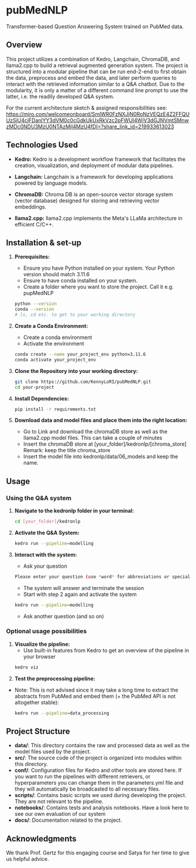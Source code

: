 # pubMedNLP
Transformer-based Question Answering System trained on PubMed data. 

## Overview

This project utilizes a combination of Kedro, Langchain, ChromaDB, and llama2.cpp to build a retrieval augmented generation system. The project is structured into a modular pipeline that can be run end-2-end to first obtain the data, preprocess and embed the data, and later perform queries to interact with the retrieved information similar to a Q&A chatbot. Due to the modularity, it is only a matter of a different command line prompt to use the latter, i.e. the readily developed Q&A system. 

For the current architecture sketch & assigned responsibilities see: https://miro.com/welcomeonboard/SmlWR0FzNXJjN0RoNzVEQzE4Z2FFQUUzSjU4cjFDanlYY3dVM0c0cGdkUkUxRkVzc2pFWUI4WjV3dGJNVmtSMnwzMDc0NDU3MzU0NTAzMjI4MzU4fDI=?share_link_id=219933613023


## Technologies Used

- **Kedro:** Kedro is a development workflow framework that facilitates the creation, visualization, and deployment of modular data pipelines.

- **Langchain:** Langchain is a framework for developing applications powered by language models.

- **ChromaDB:** Chroma DB is an open-source vector storage system (vector database) designed for storing and retrieving vector embeddings.

- **llama2.cpp:** llama2.cpp implements the Meta's LLaMa architecture in efficient C/C++.

## Installation & set-up

1. **Prerequisites:**
   - Ensure you have Python installed on your system. Your Python version should match 3.11.6
   - Ensure to have conda installed on your system.
   - Create a folder where you want to store the project. Call it e.g. pupMedNLP

   ```bash
   python --version
   conda --version
   # ls, cd etc. to get to your working directory
   ```

2. **Create a Conda Environment:**
   - Create a conda environment
   - Activate the environment
   ```bash
   conda create --name your_project_env python=3.11.6
   conda activate your_project_env
   ```

4. **Clone the Repository into your working directory:**
   ```bash
   git clone https://github.com/KennyLoRI/pubMedNLP.git
   cd your-project
   ```

5. **Install Dependencies:**
   ```bash
   pip install -r requirements.txt
   ```
6. **Download data and model files and place them into the right location:**
   - Go to Link and download the chromaDB store as well as the llama2.cpp model files. This can take a couple of minutes
   - Insert the chromaDB store at [your_folder]/kedronlp/[chroma_store] Remark: keep the title chroma_store
   - Insert the model file into kedronlp/data/06_models and keep the name.

## Usage
### Using the Q&A system
1. **Navigate to the kedronlp folder in your terminal:**
   ```bash
   cd [your_folder]/kedronlp
   ```

2. **Activate the Q&A System:**
   ```bash
   kedro run --pipeline=modelling
   ```
3. **Interact with the system:**
   - Ask your question
   ```bash
   Please enter your question (use *word* for abbreviations or special terms): [your_question]
   ```
   - The system will answer and terminate the session
   - Start with step 2 again and activate the system
   ```bash
   kedro run --pipeline=modelling
   ```
   - Ask another question (and so on)

### Optional usage possibilities 
1. **Visualize the pipeline:**
   - Use built-in features from Kedro to get an overview of the pipeline in your browser
   ```bash
   kedro viz
   ```
2. **Test the preprocessing pipeline:**
- Note: This is not advised since it may take a long time to extract the abstracts from PubMed and embed them (+ the PubMed API is not altogether stable):
  ```bash
  kedro run --pipeline=data_processing
  ```

## Project Structure

- **data/**: This directory contains the raw and processed data as well as the model files used by the project.
- **src/**: The source code of the project is organized into modules within this directory.
- **conf/**: Configuration files for Kedro and other tools are stored here. If you want to run the pipelines with different retrievers, or hyperparameters you can change them in the parameters.yml file and they will automatically be broadcasted to all necessary files.
- **scripts/**: Contains basic scripts we used during developing the project. They are not relevant to the pipeline.
- **notebooks/**: Contains tests and analysis notebooks. Have a look here to see our own evaluation of our system
- **docs/**: Documentation related to the project.

## Acknowledgments
We thank Prof. Gertz for this engaging course and Satya for her time to give us helpful advice. 
